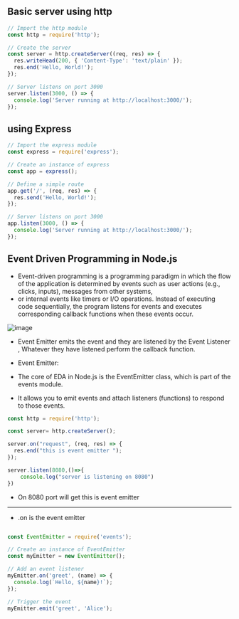 ## Basic server using http


```js
// Import the http module
const http = require('http');

// Create the server
const server = http.createServer((req, res) => {
  res.writeHead(200, { 'Content-Type': 'text/plain' });
  res.end('Hello, World!');
});

// Server listens on port 3000
server.listen(3000, () => {
  console.log('Server running at http://localhost:3000/');
});
```

## using Express

```js
// Import the express module
const express = require('express');

// Create an instance of express
const app = express();

// Define a simple route
app.get('/', (req, res) => {
  res.send('Hello, World!');
});

// Server listens on port 3000
app.listen(3000, () => {
  console.log('Server running at http://localhost:3000/');
});

```











## Event Driven Programming in Node.js

- Event-driven programming is a programming paradigm in which the flow of the application is determined by events such as user actions (e.g., clicks, inputs), messages from other systems,
- or internal events like timers or I/O operations. Instead of executing code sequentially, the program listens for events and executes corresponding callback functions when these events occur.



![image](https://github.com/user-attachments/assets/9b7b527a-a74d-45bd-a130-3e5432c68dee)



- Event Emitter emits the event and they are listened by the Event Listener , Whatever they have listened perform the callback function.



 - Event Emitter:

- The core of EDA in Node.js is the EventEmitter class, which is part of the events module.
- It allows you to emit events and attach listeners (functions) to respond to those events.


```js
const http = require('http');

const server= http.createServer();

server.on("request", (req, res) => {
  res.end("this is event emitter ");
});

server.listen(8080,()=>{
    console.log("server is listening on 8080")
})
```
- On 8080 port will get this is event emitter
___________________


- .on is the event emitter


```js

const EventEmitter = require('events');

// Create an instance of EventEmitter
const myEmitter = new EventEmitter();

// Add an event listener
myEmitter.on('greet', (name) => {
  console.log(`Hello, ${name}!`);
});

// Trigger the event
myEmitter.emit('greet', 'Alice');

```





